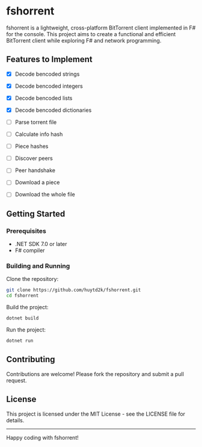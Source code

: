 # fshorrent

fshorrent is a lightweight, cross-platform BitTorrent client implemented in F# for the console. This project aims to create a functional and efficient BitTorrent client while exploring F# and network programming.

## Features to Implement


- [x] Decode bencoded strings
- [x] Decode bencoded integers
- [x] Decode bencoded lists
- [x] Decode bencoded dictionaries
- [ ] Parse torrent file
- [ ] Calculate info hash
- [ ] Piece hashes
- [ ] Discover peers
- [ ] Peer handshake
- [ ] Download a piece
- [ ] Download the whole file


## Getting Started

### Prerequisites

- .NET SDK 7.0 or later
- F# compiler

### Building and Running

Clone the repository:

```bash
git clone https://github.com/huytd2k/fshorrent.git
cd fshorrent
```

Build the project:

```bash
dotnet build
```

Run the project:

```bash
dotnet run
```

## Contributing

Contributions are welcome! Please fork the repository and submit a pull request.

## License

This project is licensed under the MIT License - see the LICENSE file for details.

---

Happy coding with fshorrent!